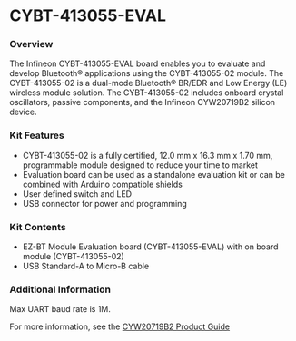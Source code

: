 # CYBT-413055-EVAL

### Overview

The Infineon CYBT-413055-EVAL board enables you to evaluate and develop Bluetooth&#174; applications using the CYBT-413055-02 module.  The CYBT-413055-02 is a dual-mode Bluetooth&#174; BR/EDR and Low Energy (LE) wireless module solution. The CYBT-413055-02 includes onboard crystal oscillators, passive components, and the Infineon CYW20719B2 silicon device.

### Kit Features

* CYBT-413055-02 is a fully certified, 12.0 mm x 16.3 mm x 1.70 mm, programmable module designed to reduce your time to market
* Evaluation board can be used as a standalone evaluation kit or can be combined with Arduino compatible shields
* User defined switch and LED
* USB connector for power and programming

### Kit Contents

* EZ-BT Module Evaluation board (CYBT-413055-EVAL) with on board module (CYBT-413055-02)
* USB Standard-A to Micro-B cable

### Additional Information

Max UART baud rate is 1M.

For more information, see the [CYW20719B2 Product Guide](https://community.infineon.com/t5/Resource-Library/CYW20719B2-Product-Guide/ta-p/251238)
